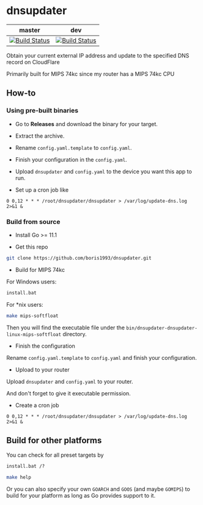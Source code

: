 # dnsupdater
|master| dev |
|:----:|:---:|
|[![Build Status](https://travis-ci.org/boris1993/dnsupdater.svg?branch=master)](https://travis-ci.org/boris1993/dnsupdater)|[![Build Status](https://travis-ci.org/boris1993/dnsupdater.svg?branch=dev)](https://travis-ci.org/boris1993/dnsupdater)|

Obtain your current external IP address and update to the specified DNS record on CloudFlare 

Primarily built for MIPS 74kc since my router has a MIPS 74kc CPU

## How-to

### Using pre-built binaries

+ Go to **Releases** and download the binary for your target.

+ Extract the archive.

+ Rename `config.yaml.template` to `config.yaml`.

+ Finish your configuration in the `config.yaml`.

+ Upload `dnsupdater` and `config.yaml` to the device you want this app to run.

+ Set up a cron job like

```cron
0 0,12 * * * /root/dnsupdater/dnsupdater > /var/log/update-dns.log 2>&1 &
```

### Build from source

+ Install Go >= 11.1

+ Get this repo

```bash
git clone https://github.com/boris1993/dnsupdater.git
```

+ Build for MIPS 74kc

For Windows users:
 
```cmd
install.bat
```

For *nix users:

```bash
make mips-softfloat
```

Then you will find the executable file under the `bin/dnsupdater-dnsupdater-linux-mips-softfloat` directory. 

+ Finish the configuration

Rename `config.yaml.template` to `config.yaml` and finish your configuration. 

+ Upload to your router

Upload `dnsupdater` and `config.yaml` to your router.

And don't forget to give it executable permission.

+ Create a cron job

```crontab
0 0,12 * * * /root/dnsupdater/dnsupdater > /var/log/update-dns.log 2>&1 &
```

## Build for other platforms

You can check for all preset targets by

```cmd
install.bat /?
```

```bash
make help
```

Or you can also specify your own `GOARCH` and `GOOS` (and maybe `GOMIPS`) to build for your platform 
as long as Go provides support to it.  
